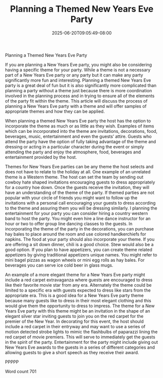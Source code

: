 ﻿---
title: "Planning a Themed New Years Eve Party"
date: 2025-06-20T09:05:49-08:00
description: "New Years Eve Party Planning Tips for Web Success"
featured_image: "/images/New Years Eve Party Planning.jpg"
tags: ["New Years Eve Party Planning"]
---

Planning a Themed New Years Eve Party

If you are planning a New Years Eve party, you might also be considering having a specific theme for your party. While a theme is not a necessary part of a New Years Eve party or any party but it can make any party significantly more fun and interesting. Planning a themed New Years Eve party is a great deal of fun but it is also significantly more complicated than planning a party without a theme just because there is more coordination involved in the planning process and in trying to ensure all of the elements of the party fit within the theme. This article will discuss the process of planning a New Years Eve party with a theme and will offer samples of appropriate themes and how they can be applied.

When planning a themed New Years Eve party the host has the option to incorporate the theme as much or as little as they wish. Examples of items which can be incorporated into the theme are invitations, decorations, food, beverages, music, entertainment and even the guests’ attire. Guests who attend the party have the option of fully taking advantage of the theme and dressing or acting in a particular character during the event or simply attending the party and enjoy the atmosphere, food, beverages and entertainment provided by the host. 

Themes for New Years Eve parties can be any theme the host selects and does not have to relate to the holiday at all. One example of an unrelated theme is a Western theme. The host can set the team by sending out cowboy hate shaped invitations encouraging guests to dress appropriately for a country hoe down. Once the guests receive the invitation, they will have an understanding of the theme of the party. If themed parties are not popular with your circle of friends you might want to follow up the invitations with a personal call encouraging your guests to dress according to the theme and assuring them you will be dressing similarly. I planning the entertainment for your party you can consider hiring a country western band to host the party. You might even hire a line dance instructor for an hour or two to offer group line dancing classes to the guests. In incorporating the theme of the party in the decorations, you can purchase hay bales to place around the room and use colored handkerchiefs for napkins. The food at your party should also incorporate your theme. If you are offering a sit down dinner, chili is a good choice. Stew would also be a good option. If you plan to have appetizers, you can create theme related appetizers by giving traditional appetizers unique names. You might refer to mini bagel pizzas as wagon wheels or mini egg rolls as hay bales. For beverages you can serve ice cold beer in glass mugs. 

An example of a more elegant theme for a New Years Eve party might include a red carpet extravaganza where guests are encouraged to dress like their favorite movie star from any era. Alternately the theme could be limited to a specific era with guests expected to dress like stars from the appropriate era. This is a good idea for a New Years Eve party theme because many guests like to dress in their most elegant clothing and this would give them the opportunity to dress to impress. The theme for a New Years Eve party with this theme might be an invitation in the shape of an elegant silver star inviting guests to join you on the red carpet for the premier of the New Year. In decorating for this event, the host should include a red carpet in their entryway and may want to use a series of motion detected strobe lights to mimic the flashbulbs of paparazzi lining the red carpet of movie premiers. This will serve to immediately get the guests in the spirit of the party. Entertainment for the party might include giving out New Years Eve awards to the guests in a series of different categories and allowing guests to give a short speech as they receive their award. 

PPPPP

Word count 701

